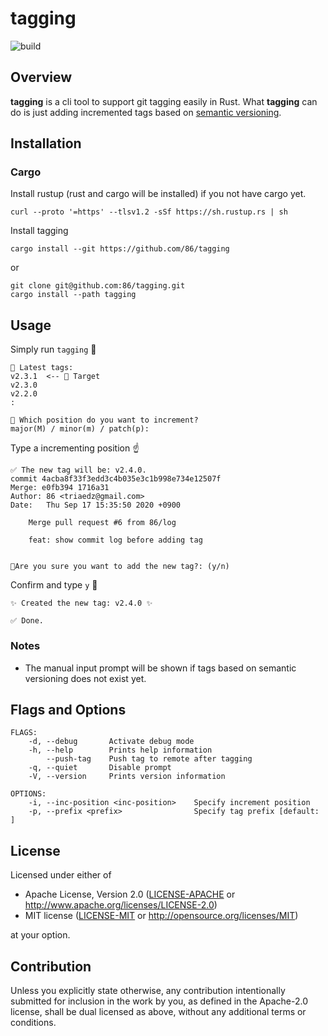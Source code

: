 # tagging

![build](https://github.com/86/tagging/workflows/build/badge.svg)

## Overview

**tagging** is a cli tool to support git tagging easily in Rust.
What **tagging** can do is just adding incremented tags based on [semantic versioning](https://semver.org/).

## Installation

### Cargo

Install rustup (rust and cargo will be installed) if you not have cargo yet.
```
curl --proto '=https' --tlsv1.2 -sSf https://sh.rustup.rs | sh
```

Install tagging
```
cargo install --git https://github.com/86/tagging
```
or
```
git clone git@github.com:86/tagging.git
cargo install --path tagging
```

## Usage

Simply run `tagging` 🏃
```
🔖 Latest tags:
v2.3.1  <-- 🎯 Target
v2.3.0
v2.2.0
:

🤖 Which position do you want to increment?
major(M) / minor(m) / patch(p):
```

Type a incrementing position ☝️
```
✅ The new tag will be: v2.4.0.
commit 4acba8f33f3edd3c4b035e3c1b998e734e12507f
Merge: e0fb394 1716a31
Author: 86 <triaedz@gmail.com>
Date:   Thu Sep 17 15:35:50 2020 +0900

    Merge pull request #6 from 86/log
    
    feat: show commit log before adding tag


🤖Are you sure you want to add the new tag?: (y/n)
```

Confirm and type `y` 🚀
```
✨ Created the new tag: v2.4.0 ✨

✅ Done.
```

### Notes

- The manual input prompt will be shown if tags based on semantic versioning does not exist yet.

## Flags and Options
```
FLAGS:
    -d, --debug       Activate debug mode
    -h, --help        Prints help information
        --push-tag    Push tag to remote after tagging
    -q, --quiet       Disable prompt
    -V, --version     Prints version information

OPTIONS:
    -i, --inc-position <inc-position>    Specify increment position
    -p, --prefix <prefix>                Specify tag prefix [default: ]
```

## License

Licensed under either of

 * Apache License, Version 2.0
   ([LICENSE-APACHE](LICENSE-APACHE) or http://www.apache.org/licenses/LICENSE-2.0)
 * MIT license
   ([LICENSE-MIT](LICENSE-MIT) or http://opensource.org/licenses/MIT)

at your option.

## Contribution

Unless you explicitly state otherwise, any contribution intentionally submitted
for inclusion in the work by you, as defined in the Apache-2.0 license, shall be
dual licensed as above, without any additional terms or conditions.
